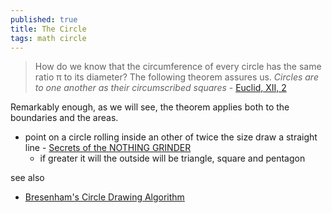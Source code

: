 ```yaml
---
published: true
title: The Circle
tags: math circle
---
```

> How do we know that the circumference of every circle has the same ratio π to its diameter? The following theorem assures us. *Circles are to one another as their circumscribed squares* - [Euclid, XII, 2](https://www.themathpage.com/atrig/circle.htm#pi/4)

Remarkably enough, as we will see, the theorem applies both to the boundaries and the areas.

- point on a  circle rolling inside an other of twice the size draw a straight line - [Secrets of the NOTHING GRINDER](https://youtu.be/7Fn-26Jmi5E?t=285)
	- if greater it will the outside will be triangle, square and pentagon

see also
- [Bresenham's Circle Drawing Algorithm](https://news.ycombinator.com/item?id=41405243)